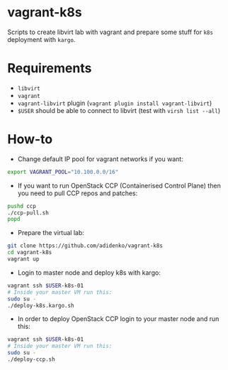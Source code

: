 vagrant-k8s
===========
Scripts to create libvirt lab with vagrant and prepare some stuff for `k8s` deployment with `kargo`.


Requirements
============

* `libvirt`
* `vagrant`
* `vagrant-libvirt` plugin (`vagrant plugin install vagrant-libvirt`)
* `$USER` should be able to connect to libvirt (test with `virsh list --all`)

How-to
======

* Change default IP pool for vagrant networks if you want:

```bash
export VAGRANT_POOL="10.100.0.0/16"
```

* If you want to run OpenStack CCP (Containerised Control Plane) then you need to pull CCP repos and patches:

```bash
pushd ccp
./ccp-pull.sh
popd
```

* Prepare the virtual lab:

```bash
git clone https://github.com/adidenko/vagrant-k8s
cd vagrant-k8s
vagrant up
```

* Login to master node and deploy k8s with kargo:

```bash
vagrant ssh $USER-k8s-01
# Inside your master VM run this:
sudo su -
./deploy-k8s.kargo.sh
```

* In order to deploy OpenStack CCP login to your master node and run this:

```bash
vagrant ssh $USER-k8s-01
# Inside your master VM run this:
sudo su -
./deploy-ccp.sh
```

